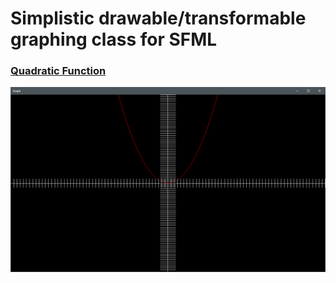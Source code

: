 # Simplistic drawable/transformable graphing class for SFML

### [Quadratic Function](test.cpp)
![quadratic](test.png)

